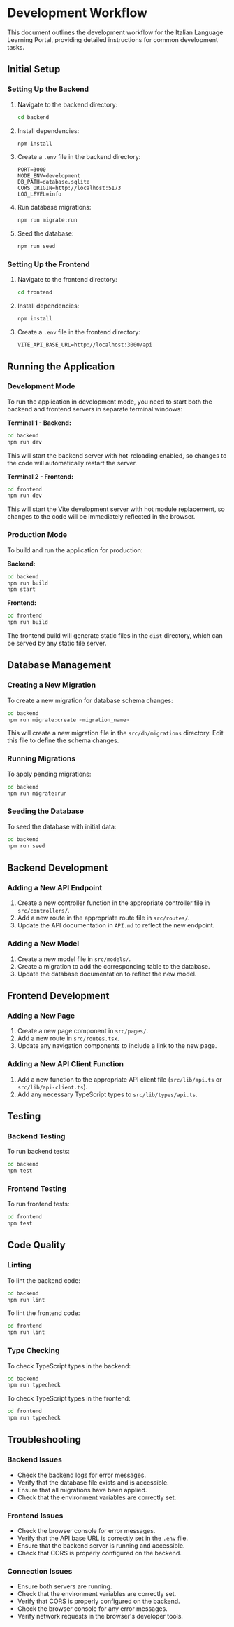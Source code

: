 # Development Workflow

This document outlines the development workflow for the Italian Language Learning Portal, providing detailed instructions for common development tasks.

## Initial Setup

### Setting Up the Backend

1. Navigate to the backend directory:
   ```bash
   cd backend
   ```

2. Install dependencies:
   ```bash
   npm install
   ```

3. Create a `.env` file in the backend directory:
   ```
   PORT=3000
   NODE_ENV=development
   DB_PATH=database.sqlite
   CORS_ORIGIN=http://localhost:5173
   LOG_LEVEL=info
   ```

4. Run database migrations:
   ```bash
   npm run migrate:run
   ```

5. Seed the database:
   ```bash
   npm run seed
   ```

### Setting Up the Frontend

1. Navigate to the frontend directory:
   ```bash
   cd frontend
   ```

2. Install dependencies:
   ```bash
   npm install
   ```

3. Create a `.env` file in the frontend directory:
   ```
   VITE_API_BASE_URL=http://localhost:3000/api
   ```

## Running the Application

### Development Mode

To run the application in development mode, you need to start both the backend and frontend servers in separate terminal windows:

**Terminal 1 - Backend:**
```bash
cd backend
npm run dev
```

This will start the backend server with hot-reloading enabled, so changes to the code will automatically restart the server.

**Terminal 2 - Frontend:**
```bash
cd frontend
npm run dev
```

This will start the Vite development server with hot module replacement, so changes to the code will be immediately reflected in the browser.

### Production Mode

To build and run the application for production:

**Backend:**
```bash
cd backend
npm run build
npm start
```

**Frontend:**
```bash
cd frontend
npm run build
```

The frontend build will generate static files in the `dist` directory, which can be served by any static file server.

## Database Management

### Creating a New Migration

To create a new migration for database schema changes:

```bash
cd backend
npm run migrate:create <migration_name>
```

This will create a new migration file in the `src/db/migrations` directory. Edit this file to define the schema changes.

### Running Migrations

To apply pending migrations:

```bash
cd backend
npm run migrate:run
```

### Seeding the Database

To seed the database with initial data:

```bash
cd backend
npm run seed
```

## Backend Development

### Adding a New API Endpoint

1. Create a new controller function in the appropriate controller file in `src/controllers/`.
2. Add a new route in the appropriate route file in `src/routes/`.
3. Update the API documentation in `API.md` to reflect the new endpoint.

### Adding a New Model

1. Create a new model file in `src/models/`.
2. Create a migration to add the corresponding table to the database.
3. Update the database documentation to reflect the new model.

## Frontend Development

### Adding a New Page

1. Create a new page component in `src/pages/`.
2. Add a new route in `src/routes.tsx`.
3. Update any navigation components to include a link to the new page.

### Adding a New API Client Function

1. Add a new function to the appropriate API client file (`src/lib/api.ts` or `src/lib/api-client.ts`).
2. Add any necessary TypeScript types to `src/lib/types/api.ts`.

## Testing

### Backend Testing

To run backend tests:

```bash
cd backend
npm test
```

### Frontend Testing

To run frontend tests:

```bash
cd frontend
npm test
```

## Code Quality

### Linting

To lint the backend code:

```bash
cd backend
npm run lint
```

To lint the frontend code:

```bash
cd frontend
npm run lint
```

### Type Checking

To check TypeScript types in the backend:

```bash
cd backend
npm run typecheck
```

To check TypeScript types in the frontend:

```bash
cd frontend
npm run typecheck
```

## Troubleshooting

### Backend Issues

- Check the backend logs for error messages.
- Verify that the database file exists and is accessible.
- Ensure that all migrations have been applied.
- Check that the environment variables are correctly set.

### Frontend Issues

- Check the browser console for error messages.
- Verify that the API base URL is correctly set in the `.env` file.
- Ensure that the backend server is running and accessible.
- Check that CORS is properly configured on the backend.

### Connection Issues

- Ensure both servers are running.
- Check that the environment variables are correctly set.
- Verify that CORS is properly configured on the backend.
- Check the browser console for any error messages.
- Verify network requests in the browser's developer tools. 